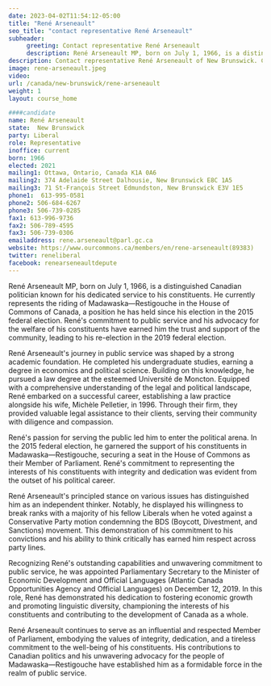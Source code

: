 ```yaml
---
date: 2023-04-02T11:54:12-05:00
title: "René Arseneault"
seo_title: "contact representative René Arseneault"
subheader:
     greeting: Contact representative René Arseneault
     description: René Arseneault MP, born on July 1, 1966, is a distinguished Canadian politician known for his dedicated service to his constituents. He currently represents the riding of Madawaska—Restigouche in the House of Commons of Canada, a position he has held since his election in the 2015 federal election. René's commitment to public service and his advocacy for the welfare of his constituents have earned him the trust and support of the community, leading to his re-election in the 2019 federal election.
description: Contact representative René Arseneault of New Brunswick. Contact information for René Arseneault includes email address, phone number, and mailing address.
image: rene-arseneault.jpeg
video:
url: /canada/new-brunswick/rene-arseneault
weight: 1
layout: course_home

####candidate
name: René Arseneault
state:	New Brunswick
party: Liberal
role: Representative
inoffice: current
born: 1966
elected: 2021
mailing1: Ottawa, Ontario, Canada K1A 0A6
mailing2: 374 Adelaide Street Dalhousie, New Brunswick E8C 1A5
mailing3: 71 St-François Street Edmundston, New Brunswick E3V 1E5
phone1:  613-995-0581
phone2: 506-684-6267
phone3: 506-739-0285
fax1: 613-996-9736
fax2: 506-789-4595
fax3: 506-739-0306
emailaddress: rene.arseneault@parl.gc.ca
website: https://www.ourcommons.ca/members/en/rene-arseneault(89383)
twitter: reneliberal
facebook: renearseneaultdepute
---
```


René Arseneault MP, born on July 1, 1966, is a distinguished Canadian politician known for his dedicated service to his constituents. He currently represents the riding of Madawaska—Restigouche in the House of Commons of Canada, a position he has held since his election in the 2015 federal election. René's commitment to public service and his advocacy for the welfare of his constituents have earned him the trust and support of the community, leading to his re-election in the 2019 federal election.

René Arseneault's journey in public service was shaped by a strong academic foundation. He completed his undergraduate studies, earning a degree in economics and political science. Building on this knowledge, he pursued a law degree at the esteemed Université de Moncton. Equipped with a comprehensive understanding of the legal and political landscape, René embarked on a successful career, establishing a law practice alongside his wife, Michèle Pelletier, in 1996. Through their firm, they provided valuable legal assistance to their clients, serving their community with diligence and compassion.

René's passion for serving the public led him to enter the political arena. In the 2015 federal election, he garnered the support of his constituents in Madawaska—Restigouche, securing a seat in the House of Commons as their Member of Parliament. René's commitment to representing the interests of his constituents with integrity and dedication was evident from the outset of his political career.

René Arseneault's principled stance on various issues has distinguished him as an independent thinker. Notably, he displayed his willingness to break ranks with a majority of his fellow Liberals when he voted against a Conservative Party motion condemning the BDS (Boycott, Divestment, and Sanctions) movement. This demonstration of his commitment to his convictions and his ability to think critically has earned him respect across party lines.

Recognizing René's outstanding capabilities and unwavering commitment to public service, he was appointed Parliamentary Secretary to the Minister of Economic Development and Official Languages (Atlantic Canada Opportunities Agency and Official Languages) on December 12, 2019. In this role, René has demonstrated his dedication to fostering economic growth and promoting linguistic diversity, championing the interests of his constituents and contributing to the development of Canada as a whole.

René Arseneault continues to serve as an influential and respected Member of Parliament, embodying the values of integrity, dedication, and a tireless commitment to the well-being of his constituents. His contributions to Canadian politics and his unwavering advocacy for the people of Madawaska—Restigouche have established him as a formidable force in the realm of public service.
